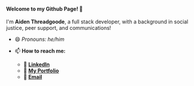 #### Welcome to my Github Page! 👋
I'm **Aiden Threadgoode**, a full stack developer, with a background in social justice, peer support, and communications!
- 😄 *Pronouns: he/him*

- 📫 **How to reach me:**
   - 👔 [**LinkedIn**](https://www.linkedin.com/in/aiden-threadgoode)
   - 💼 [**My Portfolio**](https://a-thread.github.io/Aiden-Threadgoode-Portfolio/)
   - 📧 [**Email**](mailto:aiden.threadgoode@gmail.com)
